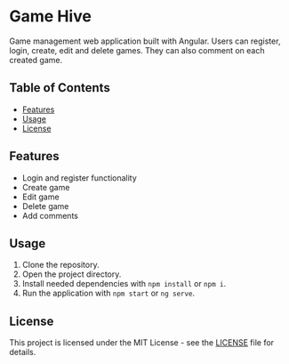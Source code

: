 # Game Hive

Game management web application built with Angular. Users can register, login, create, edit and delete games. They can also comment on each created game.

## Table of Contents
- [Features](#features)
- [Usage](#usage)
- [License](#license)

## Features
* Login and register functionality
* Create game
* Edit game
* Delete game
* Add comments

## Usage
1. Clone the repository.
2. Open the project directory.
3. Install needed dependencies with `npm install` or `npm i`.
4. Run the application with `npm start` or `ng serve`.

## License

This project is licensed under the MIT License - see the [LICENSE](https://opensource.org/license/mit) file for details.
